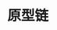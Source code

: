 <!--
 * @author       : shuwang.wu@getech.cn
 * @createdDate  : 2021-03-09 21:03:41
 * @version      : 1.0
 * @modifier     : shuwang.wu@getech.cn
 * @modifiedDate : 2021-03-09 21:05:09
 * @reason       : 
 * @FilePath     : \notes\interview\prototype.md
-->
# 原型链

